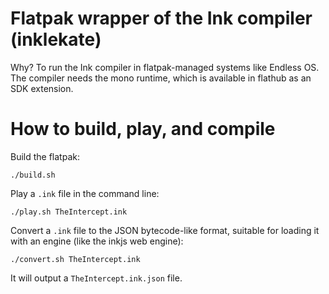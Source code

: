 # Flatpak wrapper of the Ink compiler (inklekate)

Why? To run the Ink compiler in flatpak-managed systems like Endless
OS. The compiler needs the mono runtime, which is available in flathub
as an SDK extension.

# How to build, play, and compile

Build the flatpak:

    ./build.sh

Play a `.ink` file in the command line:

    ./play.sh TheIntercept.ink

Convert a `.ink` file to the JSON bytecode-like format, suitable for
loading it with an engine (like the inkjs web engine):

    ./convert.sh TheIntercept.ink

It will output a `TheIntercept.ink.json` file.
